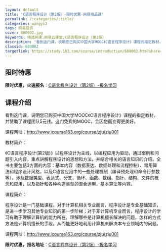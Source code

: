 ```yaml
---
layout: default
title: 'C语言程序设计（第2版）-限时优惠-网易精品课'
permalink: /:categories/:title/
categories: wangyi2
tags: 网易提供
cover: 680002.jpg
keywords: 精选网课,网易云课堂,C语言程序设计（第2版）
description: '看到这门课，说明您已购买中国大学MOOC《C语言程序设计》课程的指定教材，并赞助了课程团队5元钱。这门免费的MOOC，会'
classid: 680002
targetlink: https://study.163.com/course/introduction/680002.htm?share=1&shareId=1025206652&utm_campaign=share&utm_medium=iphoneShare&utm_source=&utm_u=1025206652
---
```


## 限时特惠

**限时优惠，火速报名**：[C语言程序设计（第2版）-报名学习](https://study.163.com/course/introduction/680002.htm?share=1&shareId=1025206652&utm_campaign=share&utm_medium=iphoneShare&utm_source=&utm_u=1025206652)

## 课程介绍

看到这门课，说明您已购买中国大学MOOC《C语言程序设计》课程的指定教材，并赞助了课程团队5元钱。这门免费的MOOC，会因您而变得更美好。



课程网址：http://www.icourse163.org/course/zju/zju001



教材简介：



《C语言程序设计(第2版)》以程序设计为主线，以编程应用为驱动，通过案例和问题引入内容，重点讲解程序设计的思想和方法，并结合相关的语言知识的介绍。全书主要包括3方面的内容：基本内容（数据表达、数据处理和流程控制）、常用算法和程序设计风格，以及C语言应用中的一些处理机制（编译预处理和命令行参数等）。涉及数据类型、表达式、分支、循环、函数、数组、指针、结构、文件的概念和应用，以及指针和各种构造类型的混合运用，基本算法等内容。



课程简介：



程序设计是一门基础课程。对于计算机相关专业而言，程序设计是专业基础知识，是进一步学习其他专业知识的第一步阶梯；对于非计算机专业而言，程序设计的学习有助于理解计算机的能力所在，理解哪些是计算机擅长解决的问题，怎样的方式方法是计算机擅长的手段，从而能更好地利用计算机来解决本专业领域内的问题。



课程网址：http://www.icourse163.org/course/zju/zju001



**限时优惠，报名地址**：[C语言程序设计（第2版）-报名学习](https://study.163.com/course/introduction/680002.htm?share=1&shareId=1025206652&utm_campaign=share&utm_medium=iphoneShare&utm_source=&utm_u=1025206652)

